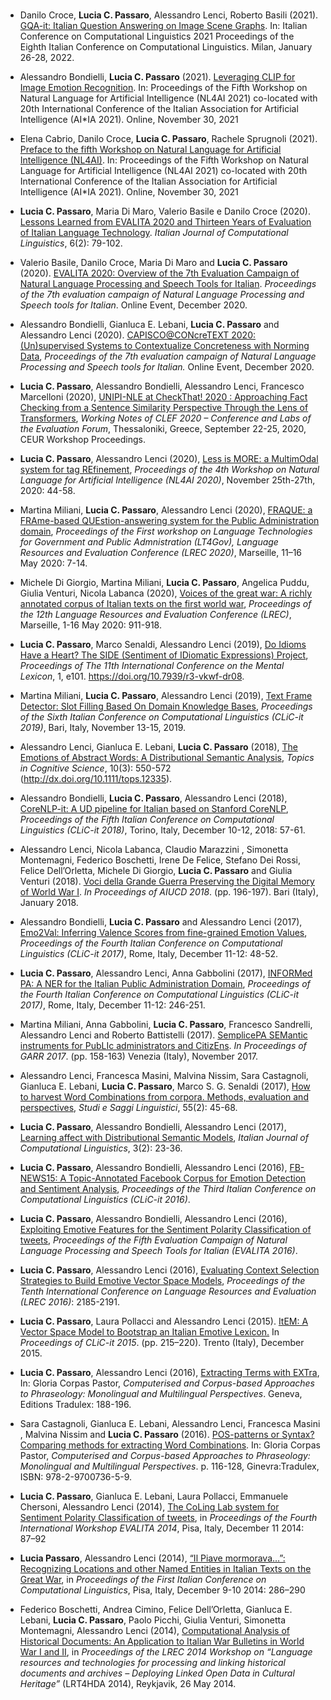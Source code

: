 # 

* Danilo Croce, **Lucia C. Passaro**, Alessandro Lenci, Roberto Basili (2021). [GQA-it: Italian Question Answering on Image Scene Graphs](http://ceur-ws.org/Vol-3033/paper42.pdf). In: Italian Conference on Computational Linguistics 2021 Proceedings of the Eighth Italian Conference on Computational Linguistics. Milan, January 26-28, 2022.

* Alessandro Bondielli, **Lucia C. Passaro** (2021). [Leveraging CLIP for Image Emotion Recognition](http://ceur-ws.org/Vol-3015/paper172.pdf). In: Proceedings of the Fifth Workshop on Natural Language for Artificial Intelligence (NL4AI 2021) co-located with 20th International Conference of the Italian Association for Artificial Intelligence (AI\*IA 2021). Online, November 30, 2021

* Elena Cabrio, Danilo Croce, **Lucia C. Passaro**, Rachele Sprugnoli (2021). [Preface to the fifth Workshop on Natural Language for Artificial Intelligence (NL4AI)](http://ceur-ws.org/Vol-3015/xpreface.pdf). In: Proceedings of the Fifth Workshop on Natural Language for Artificial Intelligence (NL4AI 2021) co-located with 20th International Conference of the Italian Association for Artificial Intelligence (AI\*IA 2021). Online, November 30, 2021

* **Lucia C. Passaro**, Maria Di Maro, Valerio Basile e Danilo Croce (2020). [Lessons Learned from EVALITA 2020 and Thirteen Years of Evaluation of Italian Language Technology](https://journals.openedition.org/ijcol/740). *Italian Journal of Computational Linguistics*, 6(2): 79-102.

* Valerio Basile, Danilo Croce, Maria Di Maro and **Lucia C. Passaro** (2020). [EVALITA 2020: Overview of the 7th Evaluation Campaign of Natural Language Processing and Speech Tools for Italian](http://ceur-ws.org/Vol-2765/overview.pdf). *Proceedings of the 7th evaluation campaign of Natural Language Processing and Speech tools for Italian*. Online Event, December 2020.

* Alessandro Bondielli, Gianluca E. Lebani, **Lucia C. Passaro** and Alessandro Lenci (2020). [CAPISCO@CONcreTEXT 2020: (Un)supervised Systems to Contextualize Concreteness with Norming Data](http://ceur-ws.org/Vol-2765/paper123.pdf), *Proceedings of the 7th evaluation campaign of Natural Language Processing and Speech tools for Italian.* Online Event, December 2020.

* **Lucia C. Passaro**, Alessandro Bondielli, Alessandro Lenci, Francesco Marcelloni (2020), [UNIPI-NLE at CheckThat! 2020 : Approaching Fact Checking from a Sentence Similarity Perspective Through the Lens of Transformers](http://ceur-ws.org/Vol-2696/paper_169.pdf), *Working Notes of CLEF 2020 – Conference and Labs of the Evaluation Forum*, Thessaloniki, Greece, September 22-25, 2020, CEUR Workshop Proceedings.

* **Lucia C. Passaro**, Alessandro Lenci (2020), [Less is MORE: a MultimOdal system for tag REfinement](http://ceur-ws.org/Vol-2735/paper32.pdf), *Proceedings of the 4th Workshop on Natural Language for Artificial Intelligence (NL4AI 2020)*, November 25th-27th, 2020: 44-58.

* Martina Miliani, **Lucia C. Passaro**, Alessandro Lenci (2020), [FRAQUE: a FRAme-based QUEstion-answering system for the Public Administration domain](https://aclanthology.org/2020.lt4gov-1.2/), *Proceedings of the First workshop on Language Technologies for Government and Public Admnistration (LT4Gov), Language Resources and Evaluation Conference (LREC 2020)*, Marseille, 11–16 May 2020: 7-14.

* Michele Di Giorgio, Martina Miliani, **Lucia C. Passaro**, Angelica Puddu, Giulia Venturi, Nicola Labanca (2020), [Voices of the great war: A richly annotated corpus of Italian texts on the first world war](https://aclanthology.org/2020.lrec-1.114/), *Proceedings of the 12th Language Resources and Evaluation Conference (LREC)*, Marseille, 1-16 May 2020: 911-918.

* **Lucia C. Passaro**, Marco Senaldi, Alessandro Lenci (2019), [Do Idioms Have a Heart? The SIDE (Sentiment of IDiomatic Expressions) Project](https://era.library.ualberta.ca/items/8334d623-7b40-4689-9a56-81f153fd63cc), *Proceedings of The 11th International Conference on the Mental Lexicon*, 1, e101. https://doi.org/10.7939/r3-vkwf-dr08.

* Martina Miliani, **Lucia C. Passaro**, Alessandro Lenci (2019), [Text Frame Detector: Slot Filling Based On Domain Knowledge Bases](http://ceur-ws.org/Vol-2481/paper50.pdf), *Proceedings of the Sixth Italian Conference on Computational Linguistics (CLiC-it 2019)*, Bari, Italy, November 13-15, 2019.

* Alessandro Lenci, Gianluca E. Lebani, **Lucia C. Passaro** (2018), [The Emotions of Abstract Words: A Distributional Semantic Analysis](https://onlinelibrary.wiley.com/doi/full/10.1111/tops.12335), *Topics in Cognitive Science*, 10(3): 550-572 (http://dx.doi.org/10.1111/tops.12335).

* Alessandro Bondielli, **Lucia C. Passaro**, Alessandro Lenci (2018), [CoreNLP-it: A UD pipeline for Italian based on Stanford CoreNLP](http://ceur-ws.org/Vol-2253/paper24.pdf), *Proceedings of the Fifth Italian Conference on Computational Linguistics (CLiC-it 2018)*, Torino, Italy, December 10-12, 2018: 57-61.

* Alessandro Lenci, Nicola Labanca, Claudio Marazzini , Simonetta Montemagni, Federico Boschetti, Irene De Felice, Stefano Dei Rossi, Felice Dell’Orletta, Michele Di Giorgio, **Lucia C. Passaro** and Giulia Venturi (2018). [Voci della Grande Guerra Preserving the Digital Memory of World War I](http://amsacta.unibo.it/5997/1/AIUCD-2018-BoA-rev.pdf). *In Proceedings of AIUCD 2018*. (pp. 196-197). Bari (Italy), January 2018.

* Alessandro Bondielli, **Lucia C. Passaro** and Alessandro Lenci (2017), [Emo2Val: Inferring Valence Scores from fine-grained Emotion Values](http://ceur-ws.org/Vol-2006/paper053.pdf), *Proceedings of the Fourth Italian Conference on Computational Linguistics (CLiC-it 2017)*, Rome, Italy, December 11-12: 48-52.

* **Lucia C. Passaro**, Alessandro Lenci, Anna Gabbolini (2017), [INFORMed PA: A NER for the Italian Public Administration Domain](http://ceur-ws.org/Vol-2006/paper048.pdf), *Proceedings of the Fourth Italian Conference on Computational Linguistics (CLiC-it 2017)*, Rome, Italy, December 11-12: 246-251.

* Martina Miliani, Anna Gabbolini, **Lucia C. Passaro**, Francesco Sandrelli, Alessandro Lenci and Roberto Battistelli (2017). [SemplicePA SEMantic instruments for PubLIc administrators and CitizEns](https://www.garr.it/en/docs/4030-conferenza-2017-selected-papers-30-miliani). *In Proceedings of GARR 2017*. (pp. 158-163) Venezia (Italy), November 2017.

* Alessandro Lenci, Francesca Masini, Malvina Nissim, Sara Castagnoli, Gianluca E. Lebani, **Lucia C. Passaro**, Marco S. G. Senaldi (2017), [How to harvest Word Combinations from corpora. Methods, evaluation and perspectives](https://www.studiesaggilinguistici.it/index.php/ssl/article/view/212), *Studi e Saggi Linguistici*, 55(2): 45-68.

* **Lucia C. Passaro**, Alessandro Bondielli, Alessandro Lenci (2017), [Learning affect with Distributional Semantic Models](https://journals.openedition.org/ijcol/550), *Italian Journal of Computational Linguistics*, 3(2): 23-36.
 
* **Lucia C. Passaro**, Alessandro Bondielli, Alessandro Lenci (2016), [FB-NEWS15: A Topic-Annotated Facebook Corpus for Emotion Detection and Sentiment Analysis](https://pdfs.semanticscholar.org/0a30/ba4e14b4d2230921ae8d99acfca3c5d54240.pdf), *Proceedings of the Third Italian Conference on Computational Linguistics (CLiC-it 2016)*.

* **Lucia C. Passaro**, Alessandro Bondielli, Alessandro Lenci (2016), [Exploiting Emotive Features for the Sentiment Polarity Classification of tweets](http://ceur-ws.org/Vol-1749/paper_036.pdf), *Proceedings of the Fifth Evaluation Campaign of Natural Language Processing and Speech Tools for Italian (EVALITA 2016)*.

* **Lucia C. Passaro**, Alessandro Lenci (2016), [Evaluating Context Selection Strategies to Build Emotive Vector Space Models](https://aclanthology.org/L16-1347.pdf), *Proceedings of the Tenth International Conference on Language Resources and Evaluation (LREC 2016)*: 2185-2191.

* **Lucia C. Passaro**, Laura Pollacci and Alessandro Lenci (2015). [ItEM: A Vector Space Model to Bootstrap an Italian Emotive Lexicon.](https://arpi.unipi.it/retrieve/handle/11568/766226/80602/clic-2015-2.pdf) In *Proceedings of CLiC-it 2015*. (pp. 215–220). Trento (Italy), December 2015.

* **Lucia C. Passaro**, Alessandro Lenci (2016), [Extracting Terms with EXTra](https://colinglab.humnet.unipi.it/wp-content/uploads/2012/12/Europhras2015-EXTra.pdf), In: Gloria Corpas Pastor, *Computerised and Corpus-based Approaches to Phraseology: Monolingual and Multilingual Perspectives*. Geneva, Editions Tradulex: 188-196.

* Sara Castagnoli, Gianluca E. Lebani, Alessandro Lenci, Francesca Masini , Malvina Nissim and **Lucia C. Passaro** (2016). [POS-patterns or Syntax? Comparing methods for extracting Word Combinations](https://colinglab.humnet.unipi.it/wp-content/uploads/2012/12/Europhras2015-CombiNet.pdf). In: Gloria Corpas Pastor, *Computerised and Corpus-based Approaches to Phraseology: Monolingual and Multilingual Perspectives*. p. 116-128, Ginevra:Tradulex, ISBN: 978-2-9700736-5-9.

* **Lucia C. Passaro**, Gianluca E. Lebani, Laura Pollacci, Emmanuele Chersoni, Alessandro Lenci (2014), [The CoLing Lab system for Sentiment Polarity Classification of tweets](https://colinglab.humnet.unipi.it/wp-content/uploads/2014/12/CoLingLab_SentiPolC14.pdf), in *Proceedings of the Fourth International Workshop EVALITA 2014*, Pisa, Italy, December 11 2014: 87–92

* **Lucia Passaro**, Alessandro Lenci (2014), [“Il Piave mormorava…”: Recognizing Locations and other Named Entities in Italian Texts on the Great War](http://eprints.adm.unipi.it/2334/1/Il_Piave_mormorava.pdf), in *Proceedings of the First Italian Conference on Computational Linguistics*, Pisa, Italy, December 9-10 2014: 286–290

* Federico Boschetti, Andrea Cimino, Felice Dell’Orletta, Gianluca E. Lebani, **Lucia C. Passaro**, Paolo Picchi, Giulia Venturi, Simonetta Montemagni, Alessandro Lenci (2014), [Computational Analysis of Historical Documents: An Application to Italian War Bulletins in World War I and II](http://www.lrec-conf.org/proceedings/lrec2014/workshops/LREC2014Workshop-LRT4HDA%20Proceedings.pdf), in *Proceedings of the LREC 2014 Workshop on “Language resources and technologies for processing and linking historical documents and archives – Deploying Linked Open Data in Cultural Heritage”* (LRT4HDA 2014), Reykjavik, 26 May 2014.

